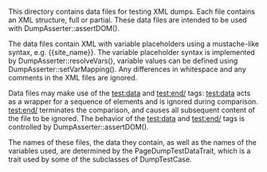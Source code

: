 This directory contains data files for testing XML dumps.
Each file contains an XML structure, full or partial.
These data files are intended to be used with DumpAsserter::assertDOM().

The data files contain XML with variable placeholders using a mustache-like
syntax, e.g. {{site_name}}. The variable placeholder syntax is implemented by
DumpAsserter::resolveVars(), variable values can be defined using DumpAsserter::setVarMapping().
Any differences in whitespace and any comments in the XML files are ignored.

Data files may make use of the <test:data> and <test:end/> tags: <test:data> acts as a
wrapper for a sequence of elements and is ignored during comparison. <test:end/> terminates
the comparison, and causes all subsequent content of the file to be ignored.
The behavior of the <test:data> and <test:end/> tags is controlled by DumpAsserter::assertDOM().

The names of these files, the data they contain, as well as the names of the
variables used, are determined by the PageDumpTestDataTrait, which is a trait
used by some of the subclasses of DumpTestCase.
